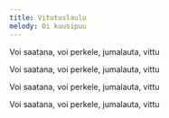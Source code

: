 ```yaml
---
title: Vitutuslaulu
melody: Oi kuusipuu
---
```


Voi saatana, voi perkele,
jumalauta, vittu

Voi saatana, voi perkele,
jumalauta, vittu

Voi saatana, voi perkele,
jumalauta, vittu

Voi saatana, voi perkele,
jumalauta, vittu